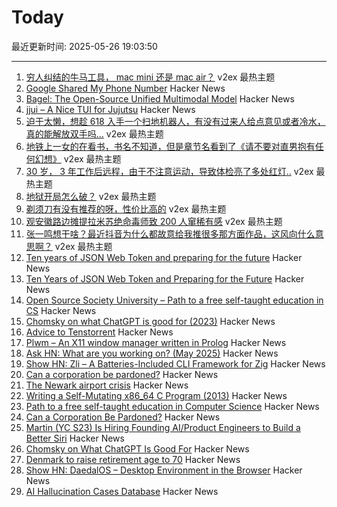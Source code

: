 # Today

最近更新时间: 2025-05-26 19:03:50

--- 
1. [穷人纠结的牛马工具， mac mini 还是 mac air？](https://www.v2ex.com/t/1134273) v2ex 最热主题
2. [Google Shared My Phone Number](https://danq.me/2025/05/21/google-shared-my-phone-number/) Hacker News
3. [Bagel: The Open-Source Unified Multimodal Model](https://bagel-ai.org/) Hacker News
4. [jjui – A Nice TUI for Jujutsu](https://github.com/idursun/jjui) Hacker News
5. [迫于太懒，想趁 618 入手一个扫地机器人，有没有过来人给点意见或者冷水，真的能解放双手吗...](https://www.v2ex.com/t/1134289) v2ex 最热主题
6. [地铁上一女的在看书，书名不知道，但是章节名看到了《请不要对直男抱有任何幻想》](https://www.v2ex.com/t/1134280) v2ex 最热主题
7. [30 岁， 3 年工作后远程，由于不注意运动，导致体检亮了多处红灯..](https://www.v2ex.com/t/1134274) v2ex 最热主题
8. [地狱开局怎么破？](https://www.v2ex.com/t/1134271) v2ex 最热主题
9. [剃须刀有没有推荐的呀，性价比高的](https://www.v2ex.com/t/1134270) v2ex 最热主题
10. [观安徽路边摊提拉米苏绝命毒师致 200 人窜稀有感](https://www.v2ex.com/t/1134267) v2ex 最热主题
11. [张一鸣想干啥？最近抖音为什么都故意给我推很多那方面作品，这风向什么意思啊？](https://www.v2ex.com/t/1134242) v2ex 最热主题
12. [Ten years of JSON Web Token and preparing for the future](https://self-issued.info/?p=2708) Hacker News
13. [Ten Years of JSON Web Token and Preparing for the Future](https://self-issued.info/?p=2708) Hacker News
14. [Open Source Society University – Path to a free self-taught education in CS](https://github.com/ossu/computer-science) Hacker News
15. [Chomsky on what ChatGPT is good for (2023)](https://chomsky.info/20230503-2/) Hacker News
16. [Advice to Tenstorrent](https://github.com/geohot/tt-tiny) Hacker News
17. [Plwm – An X11 window manager written in Prolog](https://github.com/Seeker04/plwm) Hacker News
18. [Ask HN: What are you working on? (May 2025)](https://news.ycombinator.com/item?id=44090387) Hacker News
19. [Show HN: Zli – A Batteries-Included CLI Framework for Zig](https://github.com/xcaeser/zli) Hacker News
20. [Can a corporation be pardoned?](https://papers.ssrn.com/sol3/papers.cfm?abstract_id=5202339) Hacker News
21. [The Newark airport crisis](https://www.theverge.com/planes/673462/newark-airport-delay-air-traffic-control-tracon-radar) Hacker News
22. [Writing a Self-Mutating x86_64 C Program (2013)](https://ephemeral.cx/2013/12/writing-a-self-mutating-x86_64-c-program/) Hacker News
23. [Path to a free self-taught education in Computer Science](https://github.com/ossu/computer-science) Hacker News
24. [Can a Corporation Be Pardoned?](https://papers.ssrn.com/sol3/papers.cfm?abstract_id=5202339) Hacker News
25. [Martin (YC S23) Is Hiring Founding AI/Product Engineers to Build a Better Siri](https://www.ycombinator.com/companies/martin/jobs) Hacker News
26. [Chomsky on What ChatGPT Is Good For](https://chomsky.info/20230503-2/) Hacker News
27. [Denmark to raise retirement age to 70](https://www.telegraph.co.uk/world-news/2025/05/23/denmark-raise-retirement-age-70/) Hacker News
28. [Show HN: DaedalOS – Desktop Environment in the Browser](https://github.com/DustinBrett/daedalOS) Hacker News
29. [AI Hallucination Cases Database](https://www.damiencharlotin.com/hallucinations/) Hacker News
